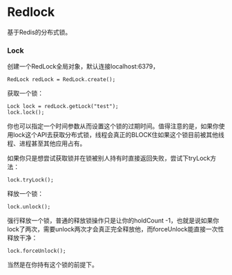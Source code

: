 # Redlock
基于Redis的分布式锁。

### Lock
创建一个RedLock全局对象，默认连接localhost:6379，

	RedLock redLock = RedLock.create();

获取一个锁：

	Lock lock = redLock.getLock("test");
	lock.lock();	

你也可以指定一个时间参数从而设置这个锁的过期时间。值得注意的是，如果你使用lock这个API去获取分布式锁，线程会真正的BLOCK住如果这个锁目前被其他线程、进程甚至其他应用占有。

如果你只是想尝试获取锁并在锁被别人持有时直接返回失败，尝试下tryLock方法：

	lock.tryLock();

释放一个锁：

	lock.unlock();
	
	
强行释放一个锁，普通的释放锁操作只是让你的holdCount -1，也就是说如果你lock了两次，需要unlock两次才会真正完全释放他，而forceUnlock能直接一次性释放干净：

	lock.forceUnlock();

当然是在你持有这个锁的前提下。

